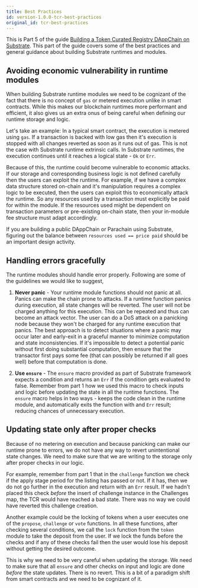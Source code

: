 ```yaml
---
title: Best Practices
id: version-1.0.0-tcr-best-practices
original_id: tcr-best-practices
---
```

This is Part 5 of the guide [Building a Token Curated Registry DAppChain on Substrate](index.md). This part of the guide covers some of the best practices and general guidance about building Substrate runtimes and modules.

## Avoiding economic vulnerability in runtime modules

When building Substrate runtime modules we need to be cognizant of the fact that there is no concept of `gas` or metered execution unlike in smart contracts. While this makes our blockchain runtimes more performant and efficient, it also gives us an extra onus of being careful when defining our runtime storage and logic.

Let's take an example: In a typical smart contract, the execution is metered using `gas`. If a transaction is backed with low gas then it's execution is stopped with all changes reverted as soon as it runs out of gas. This is not the case with Substrate runtime extrinsic calls. In Substrate runtimes, the execution continues until it reaches a logical state - `Ok` or `Err`.

Because of this, the runtime could become vulnerable to economic attacks. If our storage and corresponding business logic is not defined carefully then the users can exploit the runtime. For example, if we have a complex data structure stored on-chain and it's manipulation requires a complex logic to be executed, then the users can exploit this to economically attack the runtime. So any resources used by a transaction must explicitly be paid for within the module. If the resources used might be dependent on transaction parameters or pre-existing on-chain state, then your in-module fee structure must adapt accordingly.

If you are building a public DAppChain or Parachain using Substrate, figuring out the balance between `resources used == price paid` should be an important design activity.

## Handling errors gracefully

The runtime modules should handle error properly. Following are some of the guidelines we would like to suggest,

1. **Never panic** - Your runtime module functions should not panic at all. Panics can make the chain prone to attacks. If a runtime function panics during execution, all state changes will be reverted. The user will not be charged anything for this execution. This can be repeated and thus can become an attack vector. The user can do a DoS attack on a panicking node because they won't be charged for any runtime execution that panics. The best approach is to detect situations where a panic may occur later and early-exit in a graceful manner to minimize computation and state inconsistencies. If it's impossible to detect a potential panic without first doing substantial computation, then ensure that the transactor first pays some fee (that can possibly be returned if all goes well) before that computation is done.

2. **Use `ensure`** - The `ensure` macro provided as part of Substrate framework expects a condition and returns an `Err` if the condition gets evaluated to false. Remember from part 1 how we used this macro to check inputs and logic before updating the state in all the runtime functions. The `ensure` macro helps in two ways - keeps the code clean in the runtime module, and automatically exits the function with and `Err` result; reducing chances of unnecessary execution.

## Updating state only after proper checks

Because of no metering on execution and because panicking can make our runtime prone to errors, we do not have any way to revert unintentional state changes. We need to make sure that we are writing to the storage only after proper checks in our logic.

For example, remember from part 1 that in the `challenge` function we check if the apply stage period for the listing has passed or not. If it has, then we do not go further in the execution and return with an `Err` result. If we hadn't placed this check _before_ the insert of challenge instance in the Challenges map, the TCR would have reached a bad state. There was no way we could have reverted this challenge creation.

Another example could be the locking of tokens when a user executes one of the `propose`, `challenge` or `vote` functions. In all these functions, after checking several conditions, we call the `lock` function from the `token` module to take the deposit from the user. If we lock the funds before the checks and if any of these checks fail then the user would lose his deposit without getting the desired outcome.

This is why we need to be very careful when updating the storage. We need to make sure that all `ensure` and other checks on input and logic are done _before_ the state updates. There is no revert. This is a bit of a paradigm shift from smart contracts and we need to be cognizant of it.
